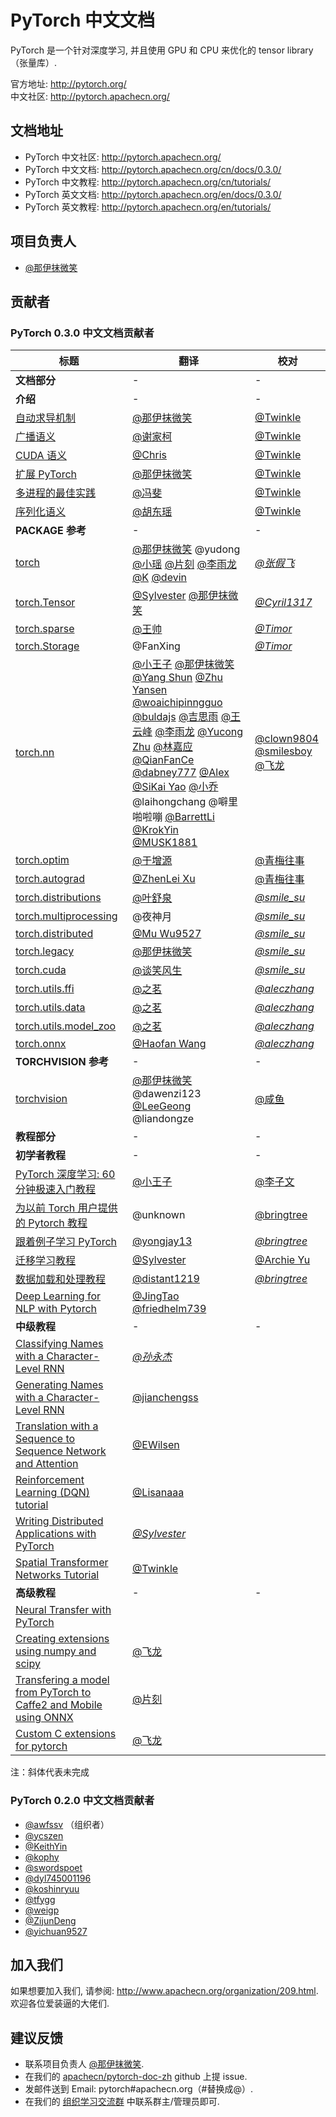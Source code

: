 # PyTorch 中文文档
  
PyTorch 是一个针对深度学习, 并且使用 GPU 和 CPU 来优化的 tensor library（张量库）.

官方地址: <http://pytorch.org/>  
中文社区: <http://pytorch.apachecn.org/>

## 文档地址

* PyTorch 中文社区: <http://pytorch.apachecn.org/>  
* PyTorch 中文文档: <http://pytorch.apachecn.org/cn/docs/0.3.0/>  
* PyTorch 中文教程: <http://pytorch.apachecn.org/cn/tutorials/>  
* PyTorch 英文文档: <http://pytorch.apachecn.org/en/docs/0.3.0/>  
* PyTorch 英文教程: <http://pytorch.apachecn.org/en/tutorials/>   

## 项目负责人

* [@那伊抹微笑](https://github.com/apachecn/pytorch-doc-zh)

## 贡献者

### PyTorch 0.3.0 中文文档贡献者

| 标题 | 翻译 | 校对 |
| --- | --- | --- |
| **文档部分** | - | - |
| **介绍** | - | - |
| [自动求导机制](http://pytorch.apachecn.org/cn/docs/0.3.0/notes/autograd.html#) | [@那伊抹微笑](https://github.com/wangyangting) | [@Twinkle](https://github.com/kemingzeng) |
| [广播语义](http://pytorch.apachecn.org/cn/docs/0.3.0/notes/broadcasting.html) | [@谢家柯](https://github.com/kelisiya) | [@Twinkle](https://github.com/kemingzeng) |
| [CUDA 语义](http://pytorch.apachecn.org/cn/docs/0.3.0/notes/cuda.html) | [@Chris](https://github.com/Chriskuei) | [@Twinkle](https://github.com/kemingzeng) |
| [扩展 PyTorch](http://pytorch.apachecn.org/cn/docs/0.3.0/notes/extending.html) | [@那伊抹微笑](https://github.com/wangyangting) | [@Twinkle](https://github.com/kemingzeng) |
| [多进程的最佳实践](http://pytorch.apachecn.org/cn/docs/0.3.0/notes/multiprocessing.html) | [@冯斐](https://github.com/ata123) | [@Twinkle](https://github.com/kemingzeng) |
| [序列化语义](http://pytorch.apachecn.org/cn/docs/0.3.0/notes/serialization.html) | [@胡东瑶](https://github.com/psubnwell) | [@Twinkle](https://github.com/kemingzeng) |
| **PACKAGE 参考** | - | - |
| [torch](http://pytorch.apachecn.org/cn/docs/0.3.0/torch.html) | [@那伊抹微笑](https://github.com/wangyangting) @yudong [@小瑶](https://github.com/chenyyx) [@片刻](https://github.com/jiangzhonglian) [@李雨龙](https://github.com/sawyer7246) [@K](https://github.com/YaoSam) [@devin](https://github.com/EVYang1992) | [*@张假飞*](http://community.apachecn.org/?/people/zhangjiafei) |
| [torch.Tensor](http://pytorch.apachecn.org/cn/docs/0.3.0/tensors.html) | [@Sylvester](https://github.com/coboe) [@那伊抹微笑](https://github.com/wangyangting) | [*@Cyril1317*](http://community.apachecn.org/?/people/Cyril1317) |
| [torch.sparse](http://pytorch.apachecn.org/cn/docs/0.3.0/sparse.html) | [@王帅](https://github.com/sirwangshuai) | [*@Timor*](http://community.apachecn.org/?/people/Timor) |
| [torch.Storage](http://pytorch.apachecn.org/cn/docs/0.3.0/storage.html) | @FanXing | [*@Timor*](http://community.apachecn.org/?/people/Timor) |
| [torch.nn](http://pytorch.apachecn.org/cn/docs/0.3.0/nn.html) | [@小王子](https://github.com/VPrincekin) [@那伊抹微笑](https://github.com/wangyangting) [@Yang Shun](https://github.com/busyboxs) [@Zhu Yansen](https://github.com/zhuyansen) [@woaichipinngguo](https://github.com/woaichipinngguo) [@buldajs](https://github.com/buldajs) [@吉思雨](https://github.com/swardsman) [@王云峰](https://github.com/vra) [@李雨龙](https://github.com/sawyer7246) [@Yucong Zhu](https://github.com/Eadral) [@林嘉应](https://github.com/garry1ng) [@QianFanCe](https://github.com/QianFanCe) [@dabney777](https://github.com/dabney777) [@Alex](https://github.com/jizg) [@SiKai Yao](https://github.com/Mabinogiysk) [@小乔](https://github.com/QiaoXie) @laihongchang @噼里啪啦嘣 [@BarrettLi](https://github.com/BarrettLi) [@KrokYin](https://github.com/KrokYin) [@MUSK1881](https://github.com/JoinsenQ) | [@clown9804](http://community.apachecn.org/?/people/clown9804) [@smilesboy](https://github.com/smilesboy) [@飞龙](https://github.com/wizardforcel) |
| [torch.optim](http://pytorch.apachecn.org/cn/docs/0.3.0/optim.html) | [@于增源](https://github.com/ZengyuanYu) | [@青梅往事](http://community.apachecn.org/?/people/guan807996545) |
| [torch.autograd](http://pytorch.apachecn.org/cn/docs/0.3.0/autograd.html) | [@ZhenLei Xu](https://github.com/HadXu) | [@青梅往事](http://community.apachecn.org/?/people/guan807996545) |
| [torch.distributions](http://pytorch.apachecn.org/cn/docs/0.3.0/distributions.html) | [@叶舒泉](https://github.com/pleaseconnectwifi) | [*@smile_su*](http://community.apachecn.org/?/people/smilesu) |
| [torch.multiprocessing](http://pytorch.apachecn.org/cn/docs/0.3.0/multiprocessing.html) | @夜神月 | [*@smile_su*](http://community.apachecn.org/?/people/smilesu) |
| [torch.distributed](http://pytorch.apachecn.org/cn/docs/0.3.0/distributed.html) | [@Mu Wu9527](https://github.com/yichuan9527) | [*@smile_su*](http://community.apachecn.org/?/people/smilesu) |
| [torch.legacy](http://pytorch.apachecn.org/cn/docs/0.3.0/legacy.html) | [@那伊抹微笑](https://github.com/wangyangting) | [*@smile_su*](http://community.apachecn.org/?/people/smilesu) |
| [torch.cuda](http://pytorch.apachecn.org/cn/docs/0.3.0/cuda.html) | [@谈笑风生](https://github.com/zhu1040028623) | [*@smile_su*](http://community.apachecn.org/?/people/smilesu) |
| [torch.utils.ffi](http://pytorch.apachecn.org/cn/docs/0.3.0/ffi.html) | [@之茗](https://github.com/mayuanucas) | [*@aleczhang*](http://community.apachecn.org/?/people/aleczhang) |
| [torch.utils.data](http://pytorch.apachecn.org/cn/docs/0.3.0/data.html) | [@之茗](https://github.com/mayuanucas) | [*@aleczhang*](http://community.apachecn.org/?/people/aleczhang) |
| [torch.utils.model_zoo](http://pytorch.apachecn.org/cn/docs/0.3.0/model_zoo.html) | [@之茗](https://github.com/mayuanucas) | [*@aleczhang*](http://community.apachecn.org/?/people/aleczhang) |
| [torch.onnx](http://pytorch.apachecn.org/cn/docs/0.3.0/onnx.html) | [@Haofan Wang](https://github.com/haofanwang) | [*@aleczhang*](http://community.apachecn.org/?/people/aleczhang) |
| **TORCHVISION 参考** | - | - |
| [torchvision](http://pytorch.apachecn.org/cn/docs/0.3.0/torchvision/index.html) | [@那伊抹微笑](https://github.com/wangyangting) @dawenzi123 [@LeeGeong](https://github.com/LeeGeong) @liandongze | [@咸鱼](https://github.com/Watermelon233) |
| **教程部分** | - | - |
| **初学者教程** | - | - |
| [PyTorch 深度学习: 60 分钟极速入门教程](http://pytorch.apachecn.org/cn/tutorials/beginner/deep_learning_60min_blitz.html) | [@小王子](https://github.com/VPrincekin) | [@李子文](https://github.com/liziwenzzzz) |
| [为以前 Torch 用户提供的 Pytorch 教程](http://pytorch.apachecn.org/cn/tutorials/beginner/former_torchies_tutorial.html) | @unknown | [@bringtree](https://github.com/bringtree) |
| [跟着例子学习 PyTorch](http://pytorch.apachecn.org/cn/tutorials/beginner/pytorch_with_examples.html) | [@yongjay13](https://github.com/yongjay13) | [*@bringtree*](https://github.com/bringtree) |
| [迁移学习教程](http://pytorch.apachecn.org/cn/tutorials/beginner/transfer_learning_tutorial.html) | [@Sylvester](https://github.com/coboe) | [@Archie Yu](https://github.com/archie-yu) |
| [数据加载和处理教程](http://pytorch.apachecn.org/cn/tutorials/beginner/data_loading_tutorial.html) | [@distant1219](https://github.com/distant1219) | [*@bringtree*](https://github.com/bringtree) |
| [Deep Learning for NLP with Pytorch](http://pytorch.apachecn.org/cn/tutorials/beginner/deep_learning_nlp_tutorial.html) | [@JingTao](https://github.com/jingwangfei) [@friedhelm739](https://github.com/friedhelm739) | |
| **中级教程** | - | - |
| [Classifying Names with a Character-Level RNN](http://pytorch.apachecn.org/cn/tutorials/intermediate/char_rnn_classification_tutorial.html#) | [*@孙永杰*](http://community.apachecn.org/?/people/sunyongjie) | |
| [Generating Names with a Character-Level RNN](http://pytorch.apachecn.org/cn/tutorials/intermediate/char_rnn_generation_tutorial.html) | [@jianchengss](https://github.com/jianchengss) | |
| [Translation with a Sequence to Sequence Network and Attention](http://pytorch.apachecn.org/cn/tutorials/intermediate/seq2seq_translation_tutorial.html) | [@EWilsen](http://community.apachecn.org/?/people/EWilsen) | |
| [Reinforcement Learning (DQN) tutorial](http://pytorch.apachecn.org/cn/tutorials/intermediate/reinforcement_q_learning.html) | [@Lisanaaa](https://github.com/Lisanaaa) | |
| [Writing Distributed Applications with PyTorch](http://pytorch.apachecn.org/cn/tutorials/intermediate/dist_tuto.html) | [*@Sylvester*](https://github.com/coboe) | |
| [Spatial Transformer Networks Tutorial](http://pytorch.apachecn.org/cn/tutorials/intermediate/spatial_transformer_tutorial.html) | [@Twinkle](https://github.com/kemingzeng) | |
| **高级教程** | - | - |
| [Neural Transfer with PyTorch](http://pytorch.apachecn.org/cn/tutorials/advanced/neural_style_tutorial.html) | | |
| [Creating extensions using numpy and scipy](http://pytorch.apachecn.org/cn/tutorials/advanced/numpy_extensions_tutorial.html) | [@飞龙](https://github.com/wizardforcel) | |
| [Transfering a model from PyTorch to Caffe2 and Mobile using ONNX](http://pytorch.apachecn.org/cn/tutorials/advanced/super_resolution_with_caffe2.html) | [@片刻](https://github.com/jiangzhonglian) | |
| [Custom C extensions for pytorch](http://pytorch.apachecn.org/cn/tutorials/advanced/c_extension.html) | [@飞龙](https://github.com/wizardforcel) | |

注：斜体代表未完成

### PyTorch 0.2.0 中文文档贡献者

* [@awfssv](https://github.com/awfssv) （组织者）
* [@ycszen](https://github.com/ycszen)
* [@KeithYin](https://github.com/KeithYin)
* [@kophy](https://github.com/kophy)
* [@swordspoet](https://github.com/swordspoet)
* [@dyl745001196](https://github.com/dyl745001196)
* [@koshinryuu](https://github.com/koshinryuu)
* [@tfygg](https://github.com/tfygg)
* [@weigp](https://github.com/weigp)
* [@ZijunDeng](https://github.com/ZijunDeng)
* [@yichuan9527](https://github.com/yichuan9527)

## 加入我们

如果想要加入我们, 请参阅: <http://www.apachecn.org/organization/209.html>.  
欢迎各位爱装逼的大佬们.

## 建议反馈

*  联系项目负责人 [@那伊抹微笑](https://github.com/wangyangting).
*  在我们的 [apachecn/pytorch-doc-zh](https://github.com/apachecn/pytorch-doc-zh) github 上提 issue.
*  发邮件送到 Email: pytorch#apachecn.org（#替换成@）.
*  在我们的 [组织学习交流群](http://www.apachecn.org/organization/348.html) 中联系群主/管理员即可.
